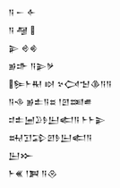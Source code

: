 <div class='block'>
<div class='line'>𒀀 𒀸 𒅆</div>
<div class='line'>𒀀 𒆷 </div>
<div class='line'>𒉌 𒄴𒄯</div>
<div class='line'>𒂊𒈥 𒀀𒉌𒃻</div>
<div class='line'>𒌉𒈨𒊑 𒊭 𒆳𒉏𒈠𒆠𒀀𒀀</div>
<div class='line'>𒀀𒈾 𒂊𒉺𒀀𒊺 𒁹𒇻𒌅𒌑</div>
<div class='line'>𒄑𒉺𒅁𒊒𒊩𒌨𒅗𒀀 𒈨𒈨𒉌</div>
<div class='line'>𒊻𒋛𒁉𒇻𒊩𒌨𒅗𒀀</div>
<div class='line'>𒌨𒁍</div>
<div class='line'>𒈨𒌍 𒁹𒀉 𒀀𒊮</div>
</div>